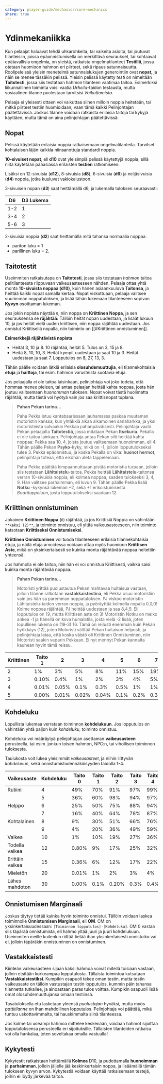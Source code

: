 ```yaml
---
category: player-guide/mechanics/core-mechanics
share: true
---
```

# Ydinmekaniikka

Kun pelaajat haluavat tehdä uhkarohkeita, tai vaikeita asioita, tai joutuvat tilanteisiin, joissa epäonnistumisella on merkittävä seuraukset, tai kohtaavat epätavallisia ongelmia, on yleistä, ratkaista ongelmatilanteet **Testillä**, jossa otetaan huomioon hahmon eri piirteet, sekä ripaus satunnaisuutta. Roolipeleissä yleisin menetelmä satunnaislukujen generointiin ovat **nopat**, ja näin se menee tässäkin pelissä. Yleisin pelissä käytetty *testi* on nimeltään **Taitotesti**, jossa siis testataan hahmon tilanteen vaatimaa taitoa. Esimerkiksi liikunnallinen toiminta voisi vaatia *Urheilu*-taidon testausta, mutta sosiaalinen tilanne puolestaan tarvitsisi *Vaikuttamista*.

Pelaaja ei yleisesti ottaen voi vaikuttaa siihen milloin noppia heitetään, tai mitkä piirteet testiin huomioidaan, vaan tämä kaikki Pelinjohtajan päätettävissä. Joskus tilanne voidaan ratkaista erilaisia taitoja tai kykyjä käyttäen, mutta tämä on aina pelinjohtajan päätettävissä.

## Nopat

Pelissä käytetään erilaisia noppia ratkaisemaan ongelmatilanteita. Tarvitset kohtalaisen läjän kaikkia niinsanottuja standardi noppia.

**10-sivuiset nopat**, eli **d10** ovat yleisimpiä pelissä käytettyjä noppia, sillä niitä käytetään pääasiassa erilaisten **testien** ratkomiseen.

Lisäksi on 12-sivuisia (**d12**), 8-sivuisia (**d8**), 6-sivuisia (**d6**) ja neljäsivuisia (**d4**) noppia, jotka kuuluvat vakiokalustoon.

3-sivuisen nopan (**d3**) saat heittämällä d6, ja lukemalla tuloksen seuraavasti:

| D6  | D3 Lukema |
| --- | --------- |
| 1-2 | 1         |
| 3-4 | 2         |
| 5-6 | 3         |

2-sivuisia noppia (**d2**) saat heittämällä mitä tahansa normaalia noppaa:
- pariton luku = 1
- parillinen luku = 2.

## Taitotestit

Useimmiten ratkaisutapa on **Taitotesti**, jossa siis testataan *hahmon* taitoa pelitilanteesta riippuvaan vaikeusasteeseen nähden. Pelaaja ottaa yhtä monta **10-sivuista noppaa (d10)**, kuin hänen asiaankuuluva **Taitonsa**, ja heittää kaikki nopat samalla kertaa. Nopat viskottuaan, pelaaja valitsee suurimman noppatuloksen, ja lisää tähän lukemaan tilanteeseen sopivan **Kyvyn** osoittaman lukeman.

Jos jokin nopista näyttää `0`, niin noppa on **Kriittinen Noppa**, ja sen seurauksensa se **räjähtää:** Tällöin heität nopan uudestaan, ja lisäät lukuun 10, ja jos heität vielä uuden kriittisen, niin noppa räjähtää uudestaan. Jos onnistut Kriittisellä nopalla, niin toiminto on [[#Kriittinen onnistuminen]].

**Esimerkkejä räjähtävistä nopista**
- Heität 3, 10 ja 8. 10 räjähtää, heität 5. Tulos on 3, 15 ja 8.
- Heitä 8, 10, 10, 3. Heität kympit uudestaan ja saat 10 ja 3. Heität uudestaan ja saat 7. Lopputulos on 8, 27, 13, 3.

Tähän päälle voidaan lätkiä erilaisia **olosuhdemuuttujia**, eli tilannekohtaisia **etuja** ja **haittoja**, tai esim. hahmon varusteista suotavia etuja.

Jos pelaajalla ei ole taitoa laisinkaan, pelinjohtaja voi joko todeta, että hommaa menee pieleen, tai antaa pelaajan heittää kahta noppaa, josta hän joutuu valitsemaan *huonomman* tuloksen. Nopat voivat tästä huolimatta räjähtää, mutta tästä voi hyötyä vain jos saa kriittisnopat tuplana.


> **Pahan Pekan tarina...**
>
> Paha Pekka istuu kantabaarissaan jauhamassa paskaa muutaman motoristin kanssa, kun yhtäkkiä alkaa aikamoinen sanaharkka, ja yksi motoristeista solvaakin Pekkaa pahanpäiväisesti. Pelinjohtaja vaatii Pekan pelaajalta **Taitotestiä**, jossa mitataan Pekan **Itsekuria**. Pekalla ei ole taitoa lainkaan. Pelinjohtaja antaa Pekan silti heittää kahta noppaa: Pekka saa 10, 4, joista joutuu valitsemaan huonoimman, eli 4. Tähän päälle Pekan **Psyko**-kyky, mikä on -1, jolloin lopputulokseksi tulee 3. Pekka epäonnistuu, ja koska Pekalla on vika: **huonot hermot**, pelinjohtaja toteaa, että eiköhän aleta tappelemaan.
>
> Paha Pekka päättää kimpaannuttuaan pistää motoristia turpaan, jolloin siis testataan **Lähitaistelu**-taitoa. Pekka heittää **Lähitaistelu**-taitonsa verran 10-sivuisia noppia, eli kolmea noppaa, saaden tulokseksi 3, 4, 9. Hän valitsee parhaimman, eli luvun 9. Tähän päälle Pekka lisää **Notku** -kykynsä lukeman +2, sekä +1 erikoistumisesta *Baaritappeluun*, josta lopputulokseksi saadaan 12.


## Kriittinen onnistuminen

Jokainen **Kriittinen Noppa** (`0`) räjähtää, ja jos Kriittisiä Noppia on vähintään `**kaksi (2)**`, ja toiminto onnistuu, eli yltää vaikeusasteeseen, niin toiminto katsotaan **Kriittiseksi Onnistumiseksi**.

**Kriittinen Onnistuminen** voi tuoda tilanteeseen erilaisia tilannekohtaisia etuja, ja näitä etuja arvoidessa voidaan ottaa myös huomioon **Kriittisen Aste**, mikä on yksinkertaisesti se kuinka monta räjähtävää noppaa heitettiin yhteensä.

Jos hahmolla ei ole taitoa, niin hän ei voi onnistua Kriittisesti, vaikka saisi kuinka monta räjähtävää noppaa.

> **Pahan Pekan tarina...**
>
> Motoristi yrittää puolustautua Pekan mahtavaa huitaisua vastaan, jolloin tilanne ratkotaan **vastakkaistestinä**, eli Pekka osuu motoristiin vain jos hän sa paremman noppatuloksen. PJ viskoo motoristin Lähitaistelu-taidon verran noppia, ja pyöräyttää kolmella nopalla 0,0,0! Kolme noppaa räjähtää, PJ heittää uudestaan ja saa 8,4,9. Eli lopputulos on 19, mutta Kriittisen aste on 3! Motoristin Notku on melko ankea -1 ja hänellä on kova humalatila, josta vielä -2 lisää, joten lopullinen lukema on (19-3) 16. Tämä on reilusti enemmän kuin Pekan hyökkäys (12), joten Motoristi välttää Pekan huitaisun helposti, ja pelinjohtaja lataa, että koska väistö oli Kriittinen Onnistuminen, niin Motoristi saakin vaparin Pekkaan. Ei nyt mennyt Pekan kannalta kauhean hyvin tämä reissu.

| Kriittinen | Taito 1 | 2     | 3     | 4     | 5    | 6    | 7    | 8    | 9    | 10   |
| ---------- | ------- | ----- | ----- | ----- | ---- | ---- | ---- | ---- | ---- | ---- |
| 2          | 1%      | 3%    | 5%    | 8%    | 11%  | 15%  | 19%  | 23%  | 26%  | 30%  |
| 3          | 0.10%   | 0.4%  | 1%    | 2%    | 3%   | 4%   | 5%   | 7%   | 9%   | 11%  |
| 4          | 0.01%   | 0.05% | 0.1%  | 0.3%  | 0.5% | 1%   | 1%   | 2%   | 2,5% | 3,5% |
| 5          | 0.00%   | 0.01% | 0.02% | 0.04% | 0.1% | 0.2% | 0.3% | 0,4% | 0,6% | 1%   |

## Kohdeluku

Lopullista lukemaa verrataan toiminnon **kohdelukuun**. Jos lopputulos on vähintään yhtä paljon kuin *kohdeluku*, toiminto onnistuu.

Kohdeluku voi määräytyä pelinjohtajan asettaman **vaikeusasteen** perusteella, tai esim. jonkun toisen hahmon, NPC:n, tai vihollisen toiminnon tuloksesta.

Taulukosta voit lukea yleisimmät *vaikeusasteet*, ja niihin liittyvän *kohdeluvun*, sekä onnistumistodennäköisyyden taidolla 1-4.

| Vaikeusaste     | Kohdeluku | Taito 0 | Taito 1 | Taito 2 | Taito 3 | Taito 4 | Taito 5 |
| --------------- | --------- | ------- | ------- | ------- | ------- | ------- | ------- |
| Rutiini         | 4         | 49%     | 70%     | 91%     | 97%     | 99%     | 99%     |
|                 | 5         | 36%     | 60%     | 98%     | 94%     | 97%     | 99%     |
| Helppo          | 6         | 25%     | 50%     | 75%     | 88%     | 94%     | 97%     |
|                 | 7         | 16%     | 40%     | 64%     | 78%     | 87%     | 92%     |
| Kohtalainen     | 8         | 9%      | 30%     | 51%     | 66%     | 76%     | 83%     |
|                 | 9         | 4%      | 20%     | 36%     | 49%     | 59%     | 67%     |
| Vaikea          | 10        | 1%      | 10%     | 19%     | 27%     | 36%     | 41%     |
| Todella vaikea  | 12        | 0.80%   | 9%      | 17%     | 25%     | 32%     | 37%      |
| Erittäin vaikea | 15        | 0.36%   | 6%      | 12%     | 17%     | 22%     | 26%      |
| Mieletön        | 20        | 0.01%   | 1%      | 2%      | 3%      | 4%      | 5%      |
| Lähes mahdoton  | 30        | 0.00%   | 0.1%    | 0.20%   | 0.3%    | 0.4%    | 0.5%   |


## Onnistumisen Marginaali

Joskus täytyy tietää kuinka hyvin toiminto onnistui. Tällöin voidaan laskea toiminnolle **Onnistumisen Marginaali**, eli **OM**. OM on yksinkertaisuudessaan: `[Toiminnon lopputulos]-[Kohdeluku]`. OM 0 vastaa siis täpärää onnistumista, eli hahmo yltää juuri ja juuri kohdelukuun. Useimmiten meille kuitenkin riittää tietää ihan yksinkertaisesti onnistuiko vai ei, jolloin täpäräkin onnistuminen on onnistuminen.

## Vastakkaistesti

Kiinteän vaikeusasteen sijaan kaksi hahmoa voivat mitellä toisiaan vastaan, jolloin etsitään korkeampaa lopputulosta. Tällaista toimintoa kutsutaan **Vastakkaistestiksi**. Kumpikin osapuoli tekee oman testin, mutta testin vaikeusaste on tällöin vastustajan testin lopputulos, kummin päin tahansa tilannetta tutkailee, ja ainoastaan paras tulos voittaa. Kumpikin osapuoli lisää omat olosuhdemuuttujansa omaan testiinsä.

Tasatuloksella etu lasketaan yleensä *puolustajan* hyväksi, mutta myös *pattitilanne* on ihan mahdollinen lopputulos. Pelinjohtaja voi päättää, mikä tuntuu uskottavimmalta, tai hauskimmalta siinä tilanteessa.

Jos kolme tai useampi hahmoa mittelee keskenään, voidaan hahmot sijoittaa lopputuloksensa perusteella eri sijoituksille. Tällaisten tilanteiden ratkaisu voi olla hankalaa, joten soveltakaa omalla vastuulla!

## Kykytesti

Kykytestit ratkaistaan heittämällä **Kolmea** D10, ja pudottamalla **huonoimman** ja **parhaimman**, jolloin jäljelle jää keskinkertaisin noppa, ja lisäämällä tämän tulokseen kyvyn arvon. Kykytestiä voidaan käyttää ratkaisemaan testejä, joihin ei löydy järkevää taitoa.
